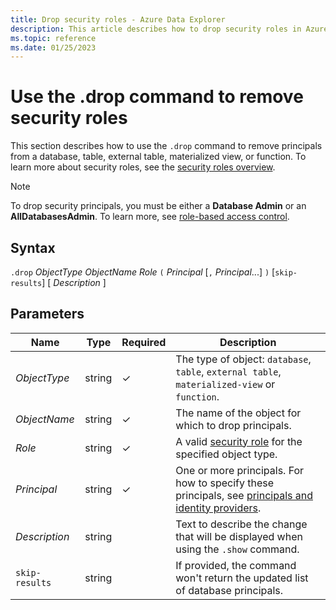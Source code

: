 ```yaml
---
title: Drop security roles - Azure Data Explorer
description: This article describes how to drop security roles in Azure Data Explorer.
ms.topic: reference
ms.date: 01/25/2023
---
```


# Use the .drop command to remove security roles

This section describes how to use the `.drop` command to remove principals from a database, table, external table, materialized view, or function. To learn more about security roles, see the [security roles overview](security-roles.md).

>[!NOTE]
> To drop security principals, you must be either a **Database Admin** or an **AllDatabasesAdmin**. To learn more, see [role-based access control](access-control/role-based-access-control.md).

## Syntax

`.drop` *ObjectType* *ObjectName* *Role* `(` *Principal* [`,` *Principal*...] `)` [`skip-results`] [ *Description* ]

## Parameters

|Name|Type|Required|Description|
|--|--|--|--|
| *ObjectType* | string | &check; | The type of object: `database`, `table`, `external table`, `materialized-view` or `function`.|
| *ObjectName* | string | &check; | The name of the object for which to drop principals.|
| *Role* | string | &check; | A valid [security role](security-roles.md#security-roles) for the specified object type.|
| *Principal* | string | &check; | One or more principals. For how to specify these principals, see [principals and identity providers](./access-control/principals-and-identity-providers.md#examples-for-azure-ad-principals).|
| *Description* | string | | Text to describe the change that will be displayed when using the `.show` command.|
| `skip-results` | string | | If provided, the command won't return the updated list of database principals.|
